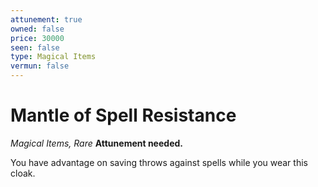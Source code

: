 ```yaml
---
attunement: true
owned: false
price: 30000
seen: false
type: Magical Items
vermun: false
---
```

# Mantle of Spell Resistance

*Magical Items, Rare* **Attunement needed.**

You have advantage on saving throws against spells while you wear this cloak.
